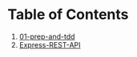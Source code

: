 # Table of Contents

1. [01-prep-and-tdd](./01-prep-and-tdd.md)
1. [Express-REST-API](./02-Express-REST-API.md)
